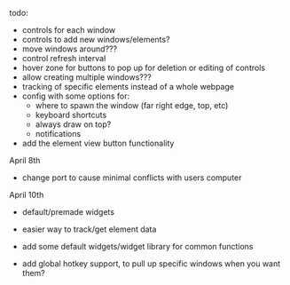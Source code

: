 todo:

- controls for each window
- controls to add new windows/elements?
- move windows around???
- control refresh interval
- hover zone for buttons to pop up for deletion or editing of controls
- allow creating multiple windows???
- tracking of specific elements instead of a whole webpage
- config with some options for:
  - where to spawn the window (far right edge, top, etc)
  - keyboard shortcuts
  - always draw on top?
  - notifications
- add the element view button functionality

April 8th
- change port to cause minimal conflicts with users computer

April 10th
- default/premade widgets
- easier way to track/get element data

- add some default widgets/widget library for common functions
- add global hotkey support, to pull up specific windows when you want them?